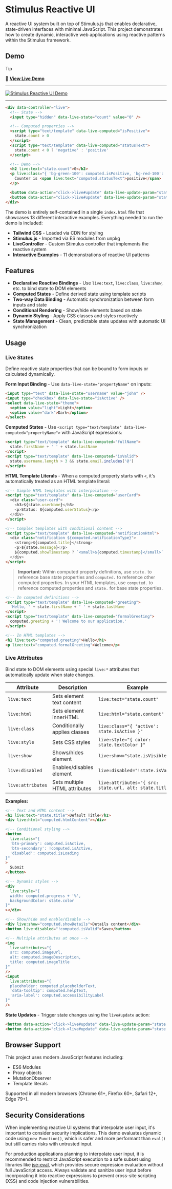 # Stimulus Reactive UI

A reactive UI system built on top of Stimulus.js that enables declarative, state-driven interfaces with minimal JavaScript. This project demonstrates how to create dynamic, interactive web applications using reactive patterns within the Stimulus framework.

## Demo

> [!TIP]
> 🚀 **[View Live Demo](https://thomasbrus.github.io/stimulus-reactive-ui/)**

---

<a href="https://thomasbrus.github.io/stimulus-reactive-ui/">
<img src="https://raw.githubusercontent.com/thomasbrus/stimulus-reactive-ui/refs/heads/main/demo.png" alt="Stimulus Reactive UI Demo" />
</a>

---

```html
<div data-controller="live">
  <!-- State -->
  <input type="hidden" data-live-state="count" value="0" />

  <!-- Computed properties -->
  <script type="text/template" data-live-computed="isPositive">
    state.count > 0
  </script>
  <script type="text/template" data-live-computed="statusText">
    state.count < 0 ? 'negative' : 'positive'
  </script>

  <!-- Demo -->
  <h2 live:text="state.count">0</h2>
  <p live:class="{ 'bg-green-100': computed.isPositive, 'bg-red-100': !computed.isPositive }">
    Counter is <span live:text="computed.statusText">positive</span>
  </p>

  <button data-action="click->live#update" data-live-update-param="state.count++">Increment</button>
  <button data-action="click->live#update" data-live-update-param="state.count--">Decrement</button>
</div>
```

The demo is entirely self-contained in a single `index.html` file that showcases 13 different interactive examples. Everything needed to run the demo is included:

- **Tailwind CSS** - Loaded via CDN for styling
- **Stimulus.js** - Imported via ES modules from unpkg
- **LiveController** - Custom Stimulus controller that implements the reactive system
- **Interactive Examples** - 11 demonstrations of reactive UI patterns

## Features

- **Declarative Reactive Bindings** - Use `live:text`, `live:class`, `live:show`, etc. to bind state to DOM elements
- **Computed States** - Define derived state using template scripts
- **Two-way Data Binding** - Automatic synchronization between form inputs and state
- **Conditional Rendering** - Show/hide elements based on state
- **Dynamic Styling** - Apply CSS classes and styles reactively
- **State Management** - Clean, predictable state updates with automatic UI synchronization

## Usage

### Live States

Define reactive state properties that can be bound to form inputs or calculated dynamically.

**Form Input Binding** - Use `data-live-state="propertyName"` on inputs:

```html
<input type="text" data-live-state="username" value="john" />
<input type="checkbox" data-live-state="isActive" />
<select data-live-state="theme">
  <option value="light">Light</option>
  <option value="dark">Dark</option>
</select>
```

**Computed States** - Use `<script type="text/template" data-live-computed="propertyName">` with JavaScript expressions:

```html
<script type="text/template" data-live-computed="fullName">
  state.firstName + ' ' + state.lastName
</script>
<script type="text/template" data-live-computed="isValid">
  state.username.length > 3 && state.email.includes('@')
</script>
```

**HTML Template Literals** - When a computed property starts with `<`, it's automatically treated as an HTML template literal:

```html
<!-- Simple HTML templates with interpolation -->
<script type="text/template" data-live-computed="userCard">
  <div class="user-card">
    <h3>${state.userName}</h3>
    <p>Status: ${computed.userStatus}</p>
  </div>
</script>

<!-- Complex templates with conditional content -->
<script type="text/template" data-live-computed="notificationHtml">
  <div class="notification ${computed.notificationType}">
    <strong>${computed.title}</strong>
    <p>${state.message}</p>
    ${computed.showTimestamp ? `<small>${computed.timestamp}</small>` : ''}
  </div>
</script>
```

> **Important:** Within computed property definitions, use `state.` to reference base state properties and `computed.` to reference other computed properties. In your HTML templates, use `computed.` to reference computed properties and `state.` for base state properties.

```html
<!-- In computed definitions -->
<script type="text/template" data-live-computed="greeting">
  'Hello, ' + state.firstName + ' ' + state.lastName
</script>
<script type="text/template" data-live-computed="formalGreeting">
  computed.greeting + '! Welcome to our application.'
</script>

<!-- In HTML templates -->
<h1 live:text="computed.greeting">Hello</h1>
<p live:text="computed.formalGreeting">Welcome</p>
```

### Live Attributes

Bind state to DOM elements using special `live:*` attributes that automatically update when state changes.

| Attribute         | Description                   | Example                                                  |
| ----------------- | ----------------------------- | -------------------------------------------------------- |
| `live:text`       | Sets element text content     | `live:text="state.count"`                                |
| `live:html`       | Sets element innerHTML        | `live:html="state.content"`                              |
| `live:class`      | Conditionally applies classes | `live:class="{ 'active': state.isActive }"`              |
| `live:style`      | Sets CSS styles               | `live:style="{ color: state.textColor }"`                |
| `live:show`       | Shows/hides element           | `live:show="state.isVisible"`                            |
| `live:disabled`   | Enables/disables element      | `live:disabled="!state.isValid"`                         |
| `live:attributes` | Sets multiple HTML attributes | `live:attributes="{ src: state.url, alt: state.title }"` |

**Examples:**

```html
<!-- Text and HTML content -->
<h1 live:text="state.title">Default Title</h1>
<div live:html="computed.htmlContent"></div>

<!-- Conditional styling -->
<button
  live:class="{
  'btn-primary': computed.isActive,
  'btn-secondary': !computed.isActive,
  'disabled': computed.isLoading
}"
>
  Submit
</button>

<!-- Dynamic styles -->
<div
  live:style="{
  width: computed.progress + '%',
  backgroundColor: state.color
}"
></div>

<!-- Show/hide and enable/disable -->
<div live:show="computed.showDetails">Details content</div>
<button live:disabled="!computed.isValid">Save</button>

<!-- Multiple attributes at once -->
<img
  live:attributes="{
  src: computed.imageUrl,
  alt: computed.imageDescription,
  title: computed.imageTitle
}"
/>
<input
  live:attributes="{
  placeholder: computed.placeholderText,
  'data-tooltip': computed.helpText,
  'aria-label': computed.accessibilityLabel
}"
/>
```

**State Updates** - Trigger state changes using the `live#update` action:

```html
<button data-action="click->live#update" data-live-update-param="state.count++">Increment</button>
<button data-action="click->live#update" data-live-update-param="state.isVisible = !state.isVisible">Toggle</button>
```

## Browser Support

This project uses modern JavaScript features including:

- ES6 Modules
- Proxy objects
- MutationObserver
- Template literals

Supported in all modern browsers (Chrome 61+, Firefox 60+, Safari 12+, Edge 79+).

## Security Considerations

When implementing reactive UI systems that interpolate user input, it's important to consider security implications. This demo evaluates dynamic code using `new Function()`, which is safer and more performant than `eval()` but still carries risks with untrusted input.

For production applications planning to interpolate user input, it is recommended to restrict JavaScript execution to a safe subset using libraries like [jse-eval](https://www.npmjs.com/package/jse-eval), which provides secure expression evaluation without full JavaScript access. Always validate and sanitize user input before incorporating it into reactive expressions to prevent cross-site scripting (XSS) and code injection vulnerabilities.
